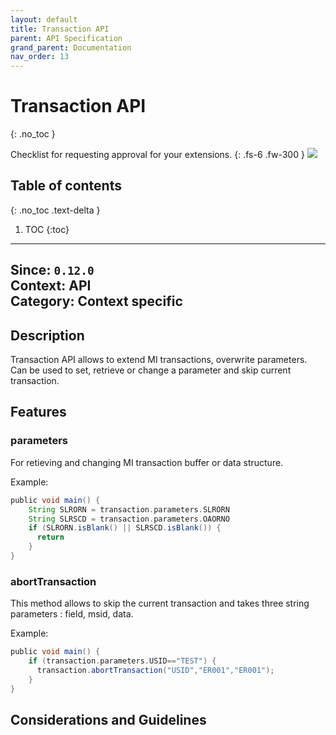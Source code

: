 ```yaml
---
layout: default
title: Transaction API
parent: API Specification
grand_parent: Documentation
nav_order: 13
---
```


# Transaction API
{: .no_toc }

Checklist for requesting approval for your extensions.
{: .fs-6 .fw-300 }
![](/assets/images/warning-24px.svg)

## Table of contents
{: .no_toc .text-delta }

1. TOC
{:toc}

---

**Since**: `0.12.0`  
**Context**: API  
**Category**: Context specific  
---
## Description

Transaction API allows to extend MI transactions, overwrite parameters. Can be used to set, retrieve or change a parameter and skip current transaction.

## Features

### parameters
For retieving and changing MI transaction buffer or data structure.

Example:
```groovy
public void main() {
    String SLRORN = transaction.parameters.SLRORN
    String SLRSCD = transaction.parameters.OAORNO
    if (SLRORN.isBlank() || SLRSCD.isBlank()) {
      return
    }
}
```

### abortTransaction
This method allows to skip the current transaction and takes three string parameters : field, msid, data.

Example:
```groovy
public void main() {
    if (transaction.parameters.USID=="TEST") {
      transaction.abortTransaction("USID","ER001","ER001");
    }    
}
```

## Considerations and Guidelines
